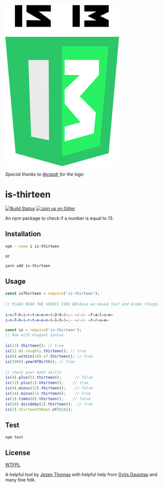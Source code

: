 <img src="is-thirteen-logo.png">

_Special thanks to [@casdr](https://github.com/casdr) for the logo_
# is-thirteen

[![Build Status](https://travis-ci.org/jezen/is-thirteen.svg?branch=master)](https://travis-ci.org/jezen/is-thirteen) 
[![Join us on Gitter](https://img.shields.io/badge/GITTER-join%20chat-green.svg)](https://gitter.im/gytdau/is-thirteen)

An npm package to check if a number is equal to 13.

## Installation

```sh
npm --save i is-thirteen
```

or

```sh
yarn add is-thirteen
```

## Usage

```javascript
const isThirteen = require('is-thirteen');

// PLEAS READ THE SOURCE CODE BECAuse we moved fast and broke things

i̶s̶T̶h̶i̶r̶t̶e̶e̶n̶(̶2̶5̶)̶;̶ ̶/̶/̶ ̶f̶a̶l̶s̶e̶
i̶s̶T̶h̶i̶r̶t̶e̶e̶n̶(̶1̶3̶)̶;̶ ̶/̶/̶ ̶t̶r̶u̶e̶
```

```javascript
const is = require('is-thirteen');
// Now with elegant syntax.

is(13).thirteen(); // true
is(12.8).roughly.thirteen(); // true
is(6).within(10).of.thirteen(); // true
is(2008).yearOfBirth(); // true

// check your math skillz
is(4).plus(5).thirteen();      // false
is(12).plus(1).thirteen();    // true
is(4).minus(12).thirteen();    // false
is(14).minus(1).thirteen();    // true
is(1).times(8).thirteen();    // false
is(26).divideby(2).thirteen();  // true
is(2).thirteenthRoot.of(8192);
```

## Test

```shell
npm test
```

## License

[WTFPL](http://www.wtfpl.net/txt/copying/)

A helpful tool by [Jezen Thomas](https://jezenthomas.com) with helpful
help from [Gytis Daujotas](https://twitter.com/gytdau) and many fine folk.
